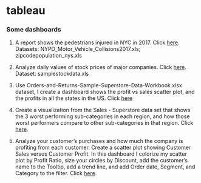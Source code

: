 # tableau

### Some dashboards
1. A report shows the pedestrians injured in NYC in 2017. Click [here](https://public.tableau.com/profile/yibing.qi#!/vizhome/NYpedestriansinjuredreport/Dashboard1?publish=yes). Datasets: NYPD_Motor_Vehicle_Collisions2017.xls; zipcodepopulation_nys.xls

2. Analyze daily values of stock prices of major companies. Click [here](https://public.tableau.com/profile/yibing.qi#!/vizhome/StockPriceAnalysis_15685597797920/Dashboard1?publish=yes). Dataset: samplestockdata.xls

3. Use Orders-and-Returns-Sample-Superstore-Data-Workbook.xlsx dataset, I create a dashboard shows the profit vs sales scatter plot, and the profits in all the states in the US. Click [here](https://public.tableau.com/profile/yibing.qi#!/vizhome/ProfitvsSalesstates/Dashboard3?publish=yes)

4. Create a visualization from the Sales - Superstore data set that shows the 3 worst performing sub-categories in each region, and how those worst performers compare to other sub-categories in that region. Click [here](https://public.tableau.com/profile/yibing.qi#!/vizhome/worst3byRegion/PerformanceByRegion?publish=yes).

5. Analyze your customer’s purchases and how much the company is profiting from each customer. Create a scatter plot showing Customer Sales versus Customer Profit. In this dashboard I colorize my scatter plot by Profit Ratio, size your circles by Discount, add the customer’s name to the Tooltip, add a trend line, and add Order date, Segment, and Category to the filter. Click [here](https://public.tableau.com/profile/yibing.qi#!/vizhome/CustomerScatter_15700692037390/Dashboard1?publish=yes).

